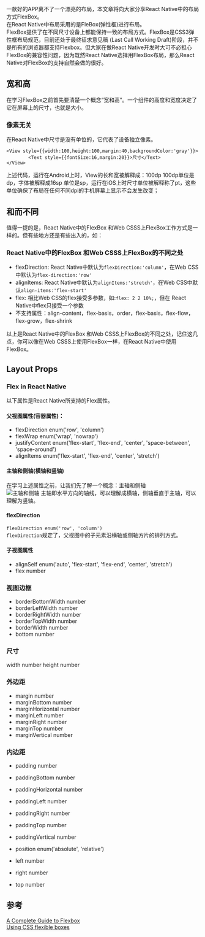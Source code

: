 一款好的APP离不了一个漂亮的布局，本文章将向大家分享React Native中的布局方式FlexBox。    
在React Native中布局采用的是FleBox(弹性框)进行布局。  
FlexBox提供了在不同尺寸设备上都能保持一致的布局方式。FlexBox是CSS3弹性框布局规范，目前还处于最终征求意见稿 (Last Call Working Draft)阶段，并不是所有的浏览器都支持Flexbox。但大家在做React Native开发时大可不必担心FlexBox的兼容性问题，因为既然React Native选择用FlexBox布局，那么React Native对FlexBox的支持自然会做的很好。  

## 宽和高  
在学习FlexBox之前首先要清楚一个概念“宽和高”。一个组件的高度和宽度决定了它在屏幕上的尺寸，也就是大小。  
### 像素无关  
在React Native中尺寸是没有单位的，它代表了设备独立像素。  
```
<View style={{width:100,height:100,margin:40,backgroundColor:'gray'}}>
        <Text style={{fontSize:16,margin:20}}>尺寸</Text>
</View>
```    
上述代码，运行在Android上时，View的长和宽被解释成：100dp 100dp单位是dp，字体被解释成16sp 单位是sp，运行在iOS上时尺寸单位被解释称了pt，这些单位确保了布局在任何不同dpi的手机屏幕上显示不会发生改变；  

## 和而不同  
值得一提的是，React Native中的FlexBox 和Web CSSS上FlexBox工作方式是一样的。但有些地方还是有些出入的，如：  
### React Native中的FlexBox 和Web CSSS上FlexBox的不同之处  
* flexDirection:  React Native中默认为`flexDirection:'column'`，在Web CSS中默认为`flex-direction:'row'`
* alignItems:  React Native中默认为`alignItems:'stretch'`，在Web CSS中默认`align-items:'flex-start'`
* flex: 相比Web CSS的flex接受多参数，如:`flex: 2 2 10%;`，但在 React Native中flex只接受一个参数   
* 不支持属性：align-content，flex-basis，order，flex-basis，flex-flow，flex-grow，flex-shrink

以上是React Native中的FlexBox 和Web CSSS上FlexBox的不同之处，记住这几点，你可以像在Web CSSS上使用FlexBox一样，在React Native中使用FlexBox。

## Layout Props

### Flex in React Native  
以下属性是React Native所支持的Flex属性。  

#### 父视图属性(容器属性)：   
* flexDirection enum('row', 'column') 
* flexWrap enum('wrap', 'nowrap') 
* justifyContent enum('flex-start', 'flex-end', 'center', 'space-between', 'space-around') 
* alignItems enum('flex-start', 'flex-end', 'center', 'stretch') 

#### 主轴和侧轴(横轴和竖轴)
在学习上述属性之前，让我们先了解一个概念：主轴和侧轴  
![主轴和侧轴](https://mdn.mozillademos.org/files/12998/flexbox.png)
主轴即水平方向的轴线，可以理解成横轴，侧轴垂直于主轴，可以理解为竖轴。

#### flexDirection
`flexDirection enum('row', 'column')`  
`flexDirection`规定了，父视图中的子元素沿横轴或侧轴方片的排列方式。 


#### 子视图属性 
* alignSelf enum('auto', 'flex-start', 'flex-end', 'center', 'stretch') 
* flex number 

### 视图边框  
* borderBottomWidth number 
* borderLeftWidth number 
* borderRightWidth number 
* borderTopWidth number 
* borderWidth number 
* bottom number 

### 尺寸 
width number 
height number 

### 外边距
* margin number 
* marginBottom number 
* marginHorizontal number 
* marginLeft number 
* marginRight number 
* marginTop number 
* marginVertical number 

### 内边距
* padding number 
* paddingBottom number 
* paddingHorizontal number 
* paddingLeft number 
* paddingRight number 
* paddingTop number 
* paddingVertical number 
* position enum('absolute', 'relative') 


* left number 
* right number 
* top number 







## 参考  
[A Complete Guide to Flexbox](https://css-tricks.com/snippets/css/a-guide-to-flexbox/)   
[Using CSS flexible boxes](https://developer.mozilla.org/en-US/docs/Web/CSS/CSS_Flexible_Box_Layout/Using_CSS_flexible_boxes)


